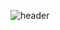 ![header](https://capsule-render.vercel.app/api?type=rect&color=gradient&height=200&section=header&text=MIN2EO&fontSize=90)
